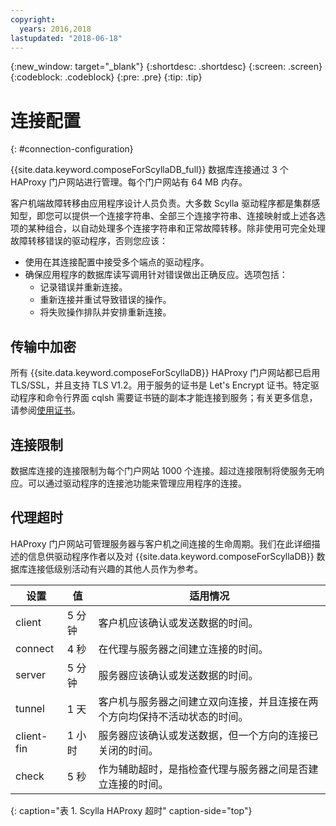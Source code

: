 ```yaml
---
copyright:
  years: 2016,2018
lastupdated: "2018-06-18"
---
```


{:new_window: target="_blank"}
{:shortdesc: .shortdesc}
{:screen: .screen}
{:codeblock: .codeblock}
{:pre: .pre}
{:tip: .tip}

# 连接配置
{: #connection-configuration}

{{site.data.keyword.composeForScyllaDB_full}} 数据库连接通过 3 个 HAProxy 门户网站进行管理。每个门户网站有 64 MB 内存。

客户机端故障转移由应用程序设计人员负责。大多数 Scylla 驱动程序都是集群感知型，即您可以提供一个连接字符串、全部三个连接字符串、连接映射或上述各选项的某种组合，以自动处理多个连接字符串和正常故障转移。除非使用可完全处理故障转移错误的驱动程序，否则您应该：

* 使用在其连接配置中接受多个端点的驱动程序。
* 确保应用程序的数据库读写调用针对错误做出正确反应。选项包括：
  + 记录错误并重新连接。
  + 重新连接并重试导致错误的操作。
  + 将失败操作排队并安排重新连接。

## 传输中加密

所有 {{site.data.keyword.composeForScyllaDB}} HAProxy 门户网站都已启用 TLS/SSL，并且支持 TLS V1.2。用于服务的证书是 Let's Encrypt 证书。特定驱动程序和命令行界面 cqlsh 需要证书链的副本才能连接到服务；有关更多信息，请参阅[使用证书](https://console.{DomainName}/docs/services/ComposeForScyllaDB/scylla-certificates.html)。

## 连接限制

数据库连接的连接限制为每个门户网站 1000 个连接。超过连接限制将使服务无响应。可以通过驱动程序的连接池功能来管理应用程序的连接。

## 代理超时

HAProxy 门户网站可管理服务器与客户机之间连接的生命周期。我们在此详细描述的信息供驱动程序作者以及对 {{site.data.keyword.composeForScyllaDB}} 数据库连接低级别活动有兴趣的其他人员作为参考。

设置|值|适用情况
----------|-----------|-----------
client|5 分钟|客户机应该确认或发送数据的时间。
connect|4 秒|在代理与服务器之间建立连接的时间。
server|5 分钟|服务器应该确认或发送数据的时间。
tunnel|1 天|客户机与服务器之间建立双向连接，并且连接在两个方向均保持不活动状态的时间。
client-fin|1 小时|服务器应该确认或发送数据，但一个方向的连接已关闭的时间。
check|5 秒|作为辅助超时，是指检查代理与服务器之间是否建立连接的时间。

{: caption="表 1. Scylla HAProxy 超时" caption-side="top"}
